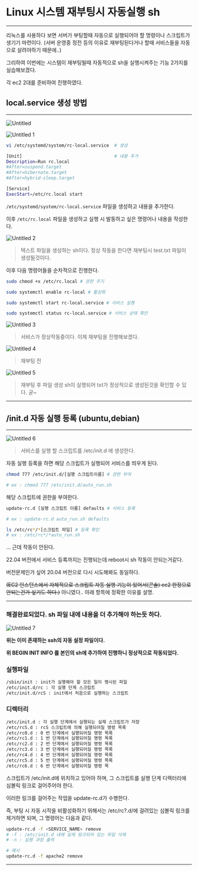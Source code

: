 # Linux 시스템 재부팅시 자동실행 sh

---

리눅스를 사용하다 보면 서버가 부팅할때 자동으로 실행되어야 할 명령이나 스크립트가 생기기 마련이다.
(서버 운영중 정전 등의 이유로 재부팅된다거나 할때 서비스들을 자동으로 살려야하기 때문에..)

그리하여 이번에는 시스템이 재부팅될때 자동적으로 sh을 실행시켜주는 기능 2가지를 실습해보겠다.

각 ec2 2대를 준비하여 진행하였다.

## **local.service 생성 방법**

---

![Untitled](https://user-images.githubusercontent.com/84123877/180896576-ceb0db77-7455-44fd-9c5a-f09c40468ea0.png)

![Untitled 1](https://user-images.githubusercontent.com/84123877/180896561-2ae83b3d-8c03-4f51-968b-42eee775c081.png)

```bash
vi /etc/systemd/system/rc-local.service  # 생성

[Unit]                                   # 내용 추가
Description=Run rc.local
#After=suspend.target
#After=hibernate.target
#After=hybrid-sleep.target

[Service]
ExecStart=/etc/rc.local start
```

`/etc/systemd/system/rc-local.service` 파일을 생성하고 내용을 추가한다.

이후 `/etc/rc.local` 파일을 생성하고 실행 시 발동하고 싶은 명령어나 내용을 작성한다.

![Untitled 2](https://user-images.githubusercontent.com/84123877/180896564-bb49515b-2ac6-4518-af00-6b0a7950146c.png)

> 텍스트 파일을 생성하는 sh이다. 정상 작동을 한다면 재부팅시 test.txt 파일이 생성될것이다.
> 

이후 다음 명령어들을 순차적으로 진행한다.

```bash
sudo chmod +x /etc/rc.local # 권한 주기

sudo systemctl enable rc-local # 활성화

sudo systemctl start rc-local.service # 서비스 실행

sudo systemctl status rc-local.service # 서비스 상태 확인
```

![Untitled 3](https://user-images.githubusercontent.com/84123877/180896566-7c27cb0b-3bae-4931-a5ef-053911f19302.png)

> 서비스가 정상작동중이다. 이제 재부팅을 진행해보겠다.
> 

![Untitled 4](https://user-images.githubusercontent.com/84123877/180896568-98068a8e-9d8e-4056-b766-239680560dfa.png)

> 재부팅 전
> 

![Untitled 5](https://user-images.githubusercontent.com/84123877/180896569-b809aea2-181d-4da3-9942-80e29fa92da3.png)

> 재부팅 후 파일 생성 sh이 실행되어 txt가 정상적으로 생성된것을 확인할 수 있다. 굳~
> 

---

## /init.d 자동 실행 등록 (ubuntu,debian)

---

![Untitled 6](https://user-images.githubusercontent.com/84123877/180896571-8f52ac73-2314-4db6-90ec-79bd5d18fcb6.png)

> 서비스를 실행 할 스크립트를 /etc/init.d 에 생성한다.
> 

자동 실행 등록을 하면 해당 스크립트가 실행되어 서비스를 띄우게 된다.

```bash
chmod 777 /etc/init.d/[실행 스크립트이름] # 권한 부여

# ex : chmod 777 /etc/init.d/auto_run.sh
```

해당 스크립트에 권한을 부여한다.

```bash
update-rc.d [실행 스크립트 이름] defaults # 서비스 등록

# ex : update-rc.d auto_run.sh defaults
```

```bash
ls /etc/rc*/*[스크립트 파일] # 등록 확인
# ex : /etc/rc*/*auto_run.sh
```

… 근데 작동이 안된다.

22.04 버전에서 서비스 등록까지는 진행되는데 reboot시 sh 작동이 안되는거같다.

버전문제인가 싶어 20.04 버전으로 다시 시도해봐도 동일하다.

~~(EC2 인스턴스에서 자체적으로 스크립트 자동 실행 기능이 있어서(콘솔) ec2 한정으로 안되는건가 싶기도 하다.)~~
아니였다.. 아래 항목에 정확한 이유를 설명.

---

### 해결완료되었다. sh 파일 내에 내용을 더 추가해야 하는듯 하다.

![Untitled 7](https://user-images.githubusercontent.com/84123877/180896573-dbf3dcaf-8eb4-4539-8c8d-7d5f13fd630a.png)

**위는 이미 존재하는 ssh의 자동 설정 파일이다.**

**위 BEGIN INIT INFO 를 본인의 sh에 추가하여 진행하니 정상적으로 작동되었다.**

 

### 실행파일

```bash
/sbin/init : init가 실행해야 할 모든 일이 명시된 파일
/etc/init.d/rc : 각 실행 단계 스크립트
/etc/init.d/rcS : init에서 처음으로 실행하는 스크립트
```

### 디렉터리

```bash
/etc/init.d : 각 실행 단계에서 실행되는 실제 스크립트가 저장
/etc/rcS.d : rcS 스크립트에 의해 실행되어질 명령 목록
/etc/rc0.d : 0 번 단계에서 실행되어질 명령 목록
/etc/rc1.d : 1 번 단계에서 실행되어질 명령 목록
/etc/rc2.d : 2 번 단계에서 실행되어질 명령 목록
/etc/rc3.d : 3 번 단계에서 실행되어질 명령 목록
/etc/rc4.d : 4 번 단계에서 실행되어질 명령 목록
/etc/rc5.d : 5 번 단계에서 실행되어질 명령 목록
/etc/rc6.d : 6 번 단계에서 실행되어질 명령 목
```

스크립트가 /etc/init.d에 위치하고 있어야 하며, 그 스크립트를 실행 단계 디렉터리에 심볼릭 링크로 걸어주어야 한다.

이러한 링크를 걸어주는 작업을 update-rc.d가 수행한다.

즉, 부팅 시 자동 시작을 비활성화하기 위해서는 /etc/rc?.d/에 걸려있는 심볼릭 링크를 제거하면 되며, 그 명령어는 다음과 같다.

```bash
update-rc.d -f <SERVICE_NAME> remove
# -f : /etc/init.d 내에 실제 링크되어 있는 파일 삭제
# -n : 실행 과정 출력

# 예시
update-rc.d -f apache2 remove
```

---

